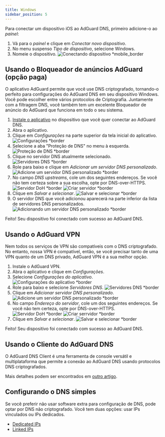 ```yaml
---
title: Windows
sidebar_position: 5
---
```


Para conectar um dispositivo iOS ao AdGuard DNS, primeiro adicione-o ao _painel_:

1. Vá para o _painel_ e clique em _Conectar novo dispositivo_.
2. No menu suspenso _Tipo de dispositivo_, selecione Windows.
3. Nomeie o dispositivo.
   ![Conectando dispositivo \*mobile\_border](https://cdn.adtidy.org/content/kb/dns/private/new_dns/connect/windows_ab/choose_windows.png)

## Usando o Bloqueador de anúncios AdGuard (opção paga)

O aplicativo AdGuard permite que você use DNS criptografado, tornando-o perfeito para configurações do AdGuard DNS em seu dispositivo Windows. Você pode escolher entre vários protocolos de Criptografia. Juntamente com a filtragem DNS, você também tem um excelente Bloqueador de anúncio do AdGuard que funciona em todo o seu sistema.

1. [Instale o aplicativo](https://adguard.com/adguard-windows/overview.html) no dispositivo que você quer conectar ao AdGuard DNS.
2. Abra o aplicativo.
3. Clique em _Configurações_ na parte superior da tela inicial do aplicativo.
   ![Configurações \*border](https://cdn.adtidy.org/content/kb/dns/private/new_dns/connect/windows_ab/windows_step3.png)
4. Selecione a aba "Proteção de DNS" no menu à esquerda.
   ![Proteção de DNS \*border](https://cdn.adtidy.org/content/kb/dns/private/new_dns/connect/windows_ab/windows_step4.png)
5. Clique no servidor DNS atualmente selecionado.
   ![Servidores DNS \*border](https://cdn.adtidy.org/content/kb/dns/private/new_dns/connect/windows_ab/windows_step5.png)
6. Role para baixo e clique em _Adicionar um servidor DNS personalizado_.
   ![Adicione um servidor DNS personalizado \*border](https://cdn.adtidy.org/content/kb/dns/private/new_dns/connect/windows_ab/windows_step6.png)
7. No campo _DNS upstreams_, cole um dos seguintes endereços. Se você não tem certeza sobre a sua escolha, opte por DNS-over-HTTPS.
   ![Servidor DoH \*border](https://cdn.adtidy.org/content/kb/dns/private/new_dns/connect/windows_ab/windows_step7_1.png)
   ![Criar servidor \*border](https://cdn.adtidy.org/content/kb/dns/private/new_dns/connect/windows_ab/windows_step7_2.png)
8. Clique em _Salvar e selecionar_.
   ![Salvar e selecionar \*border](https://cdn.adtidy.org/content/kb/dns/private/new_dns/connect/windows_ab/windows_step8.png)
9. O servidor DNS que você adicionou aparecerá na parte inferior da lista de servidores DNS personalizados.
   ![Adicionando um servidor DNS personalizado \*border](https://cdn.adtidy.org/content/kb/dns/private/new_dns/connect/windows_ab/windows_step9.png)

Feito! Seu dispositivo foi conectado com sucesso ao AdGuard DNS.

## Usando o AdGuard VPN

Nem todos os serviços de VPN são compatíveis com o DNS criptografado. No entanto, nossa VPN é compatível, então, se você precisar tanto de uma VPN quanto de um DNS privado, AdGuard VPN é a sua melhor opção.

1. Instale o AdGuard VPN.
2. Abra o aplicativo e clique em _Configurações_.
3. Selecione _Configurações do aplicativo_.
   ![Configurações do aplicativo \*border](https://cdn.adtidy.org/content/kb/dns/private/new_dns/connect/windows_vpn/windows_step4.png)
4. Role para baixo e selecione _Servidores DNS_.
   ![Servidores DNS \*border](https://cdn.adtidy.org/content/kb/dns/private/new_dns/connect/windows_vpn/windows_step5.png)
5. Clique em _Adicionar servidor DNS personalizado_.
   ![Adicione um servidor DNS personalizado \*border](https://cdn.adtidy.org/content/kb/dns/private/new_dns/connect/windows_vpn/windows_step6.png)
6. No campo _Endereço do servidor_, cole um dos seguintes endereços. Se você não tem certeza, opte por DNS-over-HTTPS.
   ![Servidor DoH \*border](https://cdn.adtidy.org/content/kb/dns/private/new_dns/connect/windows_vpn/windows_step7_1.png)
   ![Criar serrvidor \*border](https://cdn.adtidy.org/content/kb/dns/private/new_dns/connect/windows_vpn/windows_step7_2.png)
7. Clique em _Salvar e selecionar_.
   ![Salvar e selecionar \*border](https://cdn.adtidy.org/content/kb/dns/private/new_dns/connect/windows_vpn/windows_step8.png)

Feito! Seu dispositivo foi conectado com sucesso ao AdGuard DNS.

## Usando o Cliente do AdGuard DNS

O AdGuard DNS Client é uma ferramenta de console versátil e multiplataforma que permite a conexão ao AdGuard DNS usando protocolos DNS criptografados.

Mais detalhes podem ser encontrados em [outro artigo](/dns-client/overview/).

## Configurando o DNS simples

Se você preferir não usar software extra para configuração de DNS, pode optar por DNS não criptografado. Você tem duas opções: usar IPs vinculados ou IPs dedicados.

- [Dedicated IPs](/private-dns/connect-devices/other-options/dedicated-ip.md)
- [Linked IPs](/private-dns/connect-devices/other-options/linked-ip.md)
